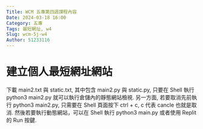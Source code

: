 ```yaml
---
Title: WCM 五專第四週課程內容
Date: 2024-03-18 16:00
Category: 五專
Tags: 最短網址, w4
Slug: wcm-5j-w4
Author: 51233116
---
```

<!-- PELICAN_END_SUMMARY -->
# 建立個人最短網址網站

下載 main2.txt 與 static.txt, 其中包含 main2.py 與 static.py, 只要在 Shell 執行 python3 main2.py 就可以執行倉儲內的靜態網站檢視. 另一方面, 若要取消先前執行 python3 main2.py, 只需要在 Shell 頁面按下 ctrl + c, c 代表 cancle 也就是取消. 然後若要執行動態網站，可以在 Shell 執行 python3 main.py 或者使用 Replit 的 Run 按鍵.